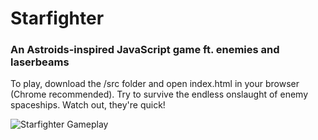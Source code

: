 # Starfighter
### An Astroids-inspired JavaScript game ft. enemies and laserbeams

To play, download the /src folder and open index.html in your browser (Chrome recommended). Try to survive the endless onslaught of enemy spaceships. Watch out, they're quick!

![Starfighter Gameplay](https://i.imgur.com/FYxSUUD.png)
